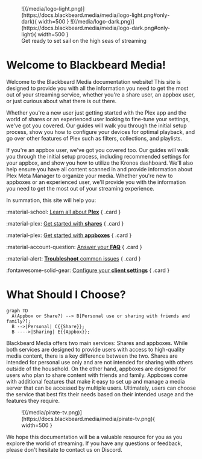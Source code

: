 <figure markdown>
![(/media/logo-light.png)](https://docs.blackbeard.media/media/logo-light.png#only-dark){ width=500 }
![(/media/logo-dark.png)](https://docs.blackbeard.media/media/logo-dark.png#only-light){ width=500 }
    <figcaption>Get ready to set sail on the high seas of streaming</figcaption>
</figure>

# Welcome to Blackbeard Media!

Welcome to the Blackbeard Media documentation website! This site is designed to provide you with all the information you need to get the most out of your streaming service, whether you're a share user, an appbox user, or just curious about what there is out there.

Whether you're a new user just getting started with the Plex app and the world of shares or an experienced user looking to fine-tune your settings, we've got you covered. Our guides will walk you through the initial setup process, show you how to configure your devices for optimal playback, and go over other features of Plex such as filters, collections, and playlists.

If you're an appbox user, we've got you covered too. Our guides will walk you through the initial setup process, including recommended settings for your appbox, and show you how to utilize the Kronos dashboard. We'll also help ensure you have all content scanned in and provide information about Plex Meta Manager to organize your media. Whether you're new to appboxes or an experienced user, we'll provide you with the information you need to get the most out of your streaming experience.

In summation, this site will help you:

<div class="grid" markdown>

:material-school: [Learn all about __Plex__](/plex/what-is-plex)
{ .card }

:material-plex: [Get started with __shares__](/shares/getting-started)
{ .card }

:material-plex: [Get started with __appboxes__](/appboxes/getting-started)
{ .card }
    
:material-account-question: [Answer your __FAQ__](/faq)
{ .card }

:material-alert: [__Troubleshoot__ common issues](/troubleshooting)
{ .card }

:fontawesome-solid-gear: [Configure your __client settings__](/clients/other)
{ .card }

</div>

# What Should I Choose?

``` mermaid
graph TD
  A(Appbox or Share?) --> B[Personal use or sharing with friends and family?];
  B -->|Personal| C{{Share}};
  B ---->|Sharing| E{{Appbox}};
```

Blackbeard Media offers two main services: Shares and appboxes. While both services are designed to provide users with access to high-quality media content, there is a key difference between the two. Shares are intended for personal use only and are not intended for sharing with others outside of the household. On the other hand, appboxes are designed for users who plan to share content with friends and family. Appboxes come with additional features that make it easy to set up and manage a media server that can be accessed by multiple users. Ultimately, users can choose the service that best fits their needs based on their intended usage and the features they require. 

<figure markdown>
![(/media/pirate-tv.png)](https://docs.blackbeard.media/media/pirate-tv.png){ width=500 }
    <figcaption></figcaption>
</figure>

We hope this documentation will be a valuable resource for you as you explore the world of streaming. If you have any questions or feedback, please don't hesitate to contact us on Discord.
